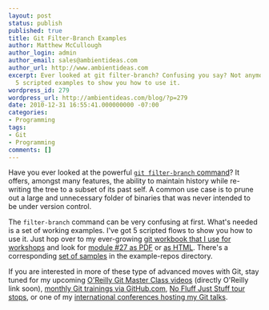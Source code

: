 ```yaml
---
layout: post
status: publish
published: true
title: Git Filter-Branch Examples
author: Matthew McCullough
author_login: admin
author_email: sales@ambientideas.com
author_url: http://www.ambientideas.com
excerpt: Ever looked at git filter-branch? Confusing you say? Not anymore. I've got
  5 scripted examples to show you how to use it.
wordpress_id: 279
wordpress_url: http://ambientideas.com/blog/?p=279
date: 2010-12-31 16:55:41.000000000 -07:00
categories:
- Programming
tags:
- Git
- Programming
comments: []
---
```

<p>Have you ever looked at the powerful <a href="http://www.kernel.org/pub/software/scm/git/docs/git-filter-branch.html"><code>git filter-branch</code> command</a>? It offers, amongst many features, the ability to maintain history while re-writing the tree to a subset of its past self.  A common use case is to prune out a large and unnecessary folder of binaries that was never intended to be under version control.</p>

<p>The <code>filter-branch</code> command can be very confusing at first. What's needed is a set of working examples.  I've got 5 scripted flows to show you how to use it.  Just hop over to my ever-growing <a href="https://github.com/matthewmccullough/git-workshop">git workbook that I use for workshops</a> and look for <a href="https://github.com/matthewmccullough/git-workshop/raw/master/workbook/pdfs/27-Filter-Branch.pdf">module #27 as PDF</a> or <a href="https://github.com/matthewmccullough/git-workshop/raw/master/workbook/htmls/27-Filter-Branch.html">as HTML</a>. There's a corresponding <a href="https://github.com/matthewmccullough/git-workshop/tree/master/workbook/example-repos/filter-branch">set of samples</a> in the example-repos directory.</p>

<p>If you are interested in more of these type of advanced moves with Git, stay tuned for my upcoming <a href="http://twitter.com/#!/johnnywey/statuses/13254839601463296">O'Reilly Git Master Class videos</a> (directly O'Reilly link soon), <a href="https://github.com/training/online">monthly Git trainings via GitHub.com</a>, <a href="http://www.nofluffjuststuff.com/conference/speaker/matthew_mccullough">No Fluff Just Stuff tour stops</a>, or one of my <a href="http://ambientideas.com/blog/index.php/2010/12/matthews-2011-europe-conferences/">international conferences hosting my Git talks</a>.</p>

